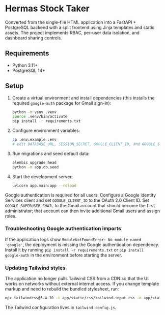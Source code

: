 # Hermas Stock Taker

Converted from the single-file HTML application into a FastAPI + PostgreSQL backend with a split frontend using Jinja templates and static assets. The project implements RBAC, per-user data isolation, and dashboard sharing controls.

## Requirements

- Python 3.11+
- PostgreSQL 14+

## Setup

1. Create a virtual environment and install dependencies (this installs the required `google-auth` package for Gmail sign-in):

   ```bash
   python -m venv .venv
   source .venv/bin/activate
   pip install -r requirements.txt
   ```

2. Configure environment variables:

   ```bash
   cp .env.example .env
   # edit DATABASE_URL, SESSION_SECRET, GOOGLE_CLIENT_ID, and GOOGLE_SUPERUSER_EMAIL as needed
   ```

3. Run migrations and seed default data:

   ```bash
   alembic upgrade head
   python -m app.db.seed
   ```

4. Start the development server:

   ```bash
   uvicorn app.main:app --reload
   ```

Google authentication is required for all users. Configure a Google Identity Services
client and set `GOOGLE_CLIENT_ID` to the OAuth 2.0 Client ID. Set `GOOGLE_SUPERUSER_EMAIL`
to the Gmail account that should become the first administrator; that account can then
invite additional Gmail users and assign roles.

### Troubleshooting Google authentication imports

If the application logs show `ModuleNotFoundError: No module named 'google'`, the deployment
is missing the Google authentication dependency. Install it by running `pip install -r requirements.txt`
or `pip install google-auth` in the environment before starting the server.

### Updating Tailwind styles

The application no longer pulls Tailwind CSS from a CDN so that the UI works on networks without external internet access. If you
change template markup and need to rebuild the bundled stylesheet, run:

```bash
npx tailwindcss@3.4.10 -i app/static/css/tailwind-input.css -o app/static/css/tailwind.css --minify
```

The Tailwind configuration lives in `tailwind.config.js`.
